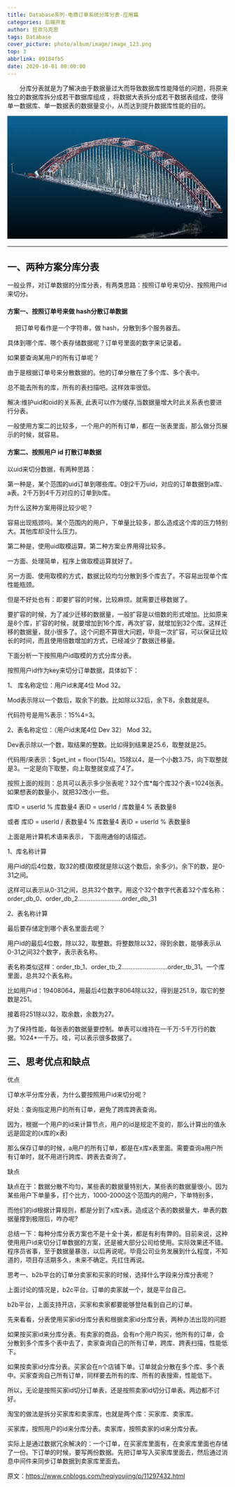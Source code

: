 ```yaml
---
title: Database系列-电商订单系统分库分表-应用篇
categories: 后端开发
author: 狂欢马克思
tags: Database
cover_picture: photo/album/image/image_123.png
top: 3
abbrlink: 89184fb5
date: 2020-10-01 00:00:00
---
```


&emsp;&emsp;分库分表就是为了解决由于数据量过大而导致数据库性能降低的问题，将原来独立的数据库拆分成若干数据库组成 ，将数据大表拆分成若干数据表组成，使得单一数据库、单一数据表的数据量变小，从而达到提升数据库性能的目的。

<!-- more -->

![Database](photo/album/image/image_124.png "后端开发系列-电商订单系统分库分表-应用篇")

---

## 一、两种方案分库分表

一般业界，对订单数据的分库分表，有两类思路：按照订单号来切分、按照用户id来切分。

#### 方案一、按照订单号来做 hash分散订单数据
 　 
把订单号看作是一个字符串，做 hash，分散到多个服务器去。

具体到哪个库、哪个表存储数据呢？订单号里面的数字来记录着。

如果要查询某用户的所有订单呢？

由于是根据订单号来分散数据的。他的订单分散在了多个库、多个表中。

总不能去所有的库，所有的表扫描吧。这样效率很低。

解决:维护uid和oid的关系表, 此表可以作为缓存,当数据量增大时此关系表也要进行分表。

一般使用方案二的比较多，一个用户的所有订单，都在一张表里面，那么做分页展示的时候，就容易。

#### 方案二、按照用户 id 打散订单数据

以uid来切分数据，有两种思路：

第一种是，某个范围的uid订单到哪些库。0到2千万uid，对应的订单数据到a库、a表。2千万到4千万对应的订单到b库。

为什么这种方案用得比较少呢？

容易出现瓶颈吗。某个范围内的用户，下单量比较多，那么造成这个库的压力特别大。其他库却没什么压力。


第二种是，使用uid取模运算。第二种方案业界用得比较多。

一方面、处理简单，程序上做取模运算就好了。

另一方面、使用取模的方式，数据比较均匀分散到多个库去了。不容易出现单个库性能瓶颈。

但是不好处也有：即要扩容的时候，比较麻烦。就需要迁移数据了。

要扩容的时候，为了减少迁移的数据量，一般扩容是以倍数的形式增加。比如原来是8个库，扩容的时候，就要增加到16个库，再次扩容，就增加到32个库。这样迁移的数据量，就小很多了。这个问题不算很大问题，毕竟一次扩容，可以保证比较长的时间，而且使用倍数增加的方式，已经减少了数据迁移量。


下面分析一下按照用户id取模的方式分库分表。

按照用户id作为key来切分订单数据，具体如下：

1、 库名称定位：用户id末尾4位 Mod 32。

Mod表示除以一个数后，取余下的数。比如除以32后，余下8，余数就是8。

代码符号是用%表示：15%4=3。

2、表名称定位：（用户id末尾4位 Dev 32） Mod 32。

Dev表示除以一个数，取结果的整数。比如得到结果是25.6，取整就是25。

代码用/来表示：$get_int = floor(15/4)。15除以4，是一个小数3.75，向下取整就是3。一定是向下取整，向上取整就变成了4了。

按照上面的规则：总共可以表示多少张表呢？32个库*每个库32个表=1024张表。如果想表的数量小，就把32改小一些。

 
库ID = userId % 库数量4 
表ID = userId / 库数量4 % 表数量8 

或者 
库ID = userId / 表数量4 % 库数量4 
表ID = userId % 表数量8 


上面是用计算机术语来表示， 下面用通俗的话描述。

1、库名称计算

用户id的后4位数，取32的模(取模就是除以这个数后，余多少)。余下的数，是0-31之间。

这样可以表示从0-31之间，总共32个数字。用这个32个数字代表着32个库名称：order_db_0、order_db_2.........................order_db_31

2、表名称计算

最后要存储定到哪个表名里面去呢？

用户id的最后4位数，除以32，取整数。将整数除以32，得到余数，能够表示从0-31之间32个数字，表示表名称。

表名称类似这样：order_tb_1、order_tb_2..........................order_tb_31。一个库里面，总共32个表名称。

比如用户id：19408064，用最后4位数字8064除以32，得到是251.9，取它的整数是251。

接着将251除以32，取余数，余数为27。

为了保持性能，每张表的数据量要控制。单表可以维持在一千万-5千万行的数据。1024*一千万。哇，可以表示很多数据了。

## 三、思考优点和缺点

优点

订单水平分库分表，为什么要按照用户id来切分呢？

好处：查询指定用户的所有订单，避免了跨库跨表查询。

因为，根据一个用户的id来计算节点，用户的id是规定不变的，那么计算出的值永远是固定的(x库的x表)

那么保存订单的时候，a用户的所有订单，都是在x库x表里面。需要查询a用户所有订单时，就不用进行跨库、跨表去查询了。

缺点

缺点在于：数据分散不均匀，某些表的数据量特别大，某些表的数据量很小。因为某些用户下单量多，打个比方，1000-2000这个范围内的用户，下单特别多，

而他们的id根据计算规则，都是分到了x库x表。造成这个表的数据量大，单表的数据量撑到极限后，咋办呢?

总结一下：每种分库分表方案也不是十全十美，都是有利有弊的。目前来说，这种使用用户id来切分订单数据的方案，还是被大部分公司给使用。实际效果还不错。程序员省事，至于数据量暴涨，以后再说呢。毕竟公司业务发展到什么程度，不知道的，项目存活期多久，未来不确定。先扛住再说。

思考一、b2b平台的订单分卖家和买家的时候，选择什么字段来分库分表呢？

上面讨论的情况是，b2c平台。订单的卖家就一个，就是平台自己。

b2b平台，上面支持开店，买家和卖家都要能够登陆看到自己的订单。

先来看看，分表使用买家id分库分表和根据卖家id分库分表，两种办法出现的问题

如果按买家id来分库分表。有卖家的商品，会有n个用户购买，他所有的订单，会分散到多个库多个表中去了，卖家查询自己的所有订单，跨库、跨表扫描，性能低下。

如果按卖家id分库分表。买家会在n个店铺下单。订单就会分散在多个库、多个表中。买家查询自己所有订单，同样要去所有的库、所有的表搜索，性能低下。

所以，无论是按照买家id切分订单表，还是按照卖家id切分订单表。两边都不讨好。

淘宝的做法是拆分买家库和卖家库，也就是两个库：买家库、卖家库。

买家库，按照用户的id来分库分表。卖家库，按照卖家的id来分库分表。

实际上是通过数据冗余解决的：一个订单，在买家库里面有，在卖家库里面也存储了一份。下订单的时候，要写两份数据。先把订单写入买家库里面去，然后通过消息中间件来同步订单数据到卖家库里面去。


原文：https://www.cnblogs.com/heqiyoujing/p/11297432.html